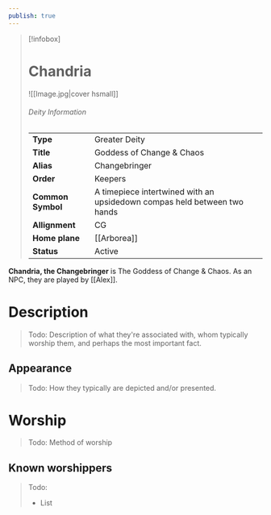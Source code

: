 ```yaml
---
publish: true
---
```

> [!infobox]  
> # Chandria
> ![[Image.jpg|cover hsmall]]  
> ###### Deity Information
> | | |  
> |---|---|  
> | **Type** | Greater Deity |
> | **Title** | Goddess of Change & Chaos |
> | **Alias** | Changebringer | 
> | **Order** | Keepers |
> | **Common Symbol** | A timepiece intertwined with an upsidedown compas held between two hands |
> | **Allignment** | CG |
> | **Home plane** | [[Arborea]] |
> | **Status** | Active |

**Chandria, the Changebringer** is The Goddess of Change & Chaos. As an NPC, they are played by [[Alex]].
# Description
> Todo: Description of what they're associated with, whom typically worship them, and perhaps the most important fact.
## Appearance
> Todo: How they typically are depicted and/or presented.
# Worship
> Todo: Method of worship
## Known worshippers
> Todo: 
> - List